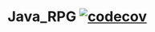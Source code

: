 # Java_RPG [![codecov](https://codecov.io/github/DoctorPok42/Java_RPG/graph/badge.svg?token=E332XQHEUA)](https://codecov.io/github/DoctorPok42/Java_RPG)
